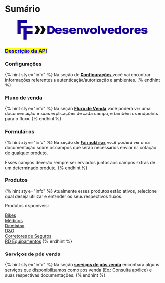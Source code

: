 # Sumário

<figure><img src="img/FF4Desenvolvedores-positive.png" alt=""><figcaption></figcaption></figure>

### <mark style="color:blue;">Descrição da API</mark>

### **Configurações**

{% hint style="info" %}
Na seção de [**Configurações** ](configuracoes/)você vai encontrar informações referentes a autenticação/autorização e ambientes.
{% endhint %}

### **Fluxo de venda**

{% hint style="info" %}
Na seção [**Fluxo de Venda**](explicando-request-response/) você poderá ver uma documentação e suas explicações de cada campo, e também os endpoints para o fluxo.
{% endhint %}

### Formulários

{% hint style="info" %}
Na seção de [**Formulários**](formularios/) você poderá ver uma documentação sobre os campos que serão necessarios enviar na cotação de qualquer produto.

Esses campos deverão sempre ser enviados juntos aos campos extras de um determinado produto.
{% endhint %}

### **Produtos**

{% hint style="info" %}
Atualmente esses produtos estão ativos, selecione qual deseja utilizar e entender os seus respectivos fluxos.

Produtos disponíveis:

[Bikes](produtos/bike/)\
[Médicos](produtos/medicos/)\
[Dentistas](produtos/dentistas/)\
[D\&O\
](produtos/dao/)[Corretores de Seguros](produtos/corretores/)\
[RD Equipamentos](produtos/corretores-1/)
{% endhint %}

### **Serviços de pós venda**

{% hint style="info" %}
Na seção [**serviços de pós venda**](./#servicos-de-pos-venda) encontrara alguns serviços que disponibilizamos como pós venda (Ex.: Consulta apólice) e suas respectivas documentações.
{% endhint %}
